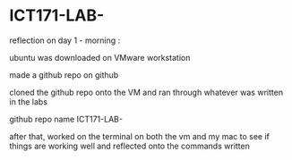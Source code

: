 # ICT171-LAB-

reflection on day 1 - morning :

ubuntu was downloaded on VMware workstation 

made a github repo on github

cloned the github repo onto the VM and ran through whatever was written in the labs 

github repo name ICT171-LAB-

after that, worked on the terminal on both the vm and my mac to see if things are working well and reflected onto the commands written


